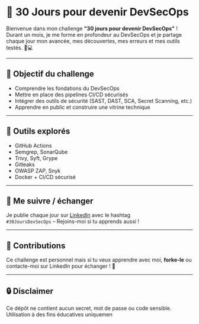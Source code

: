 # 🚀 30 Jours pour devenir DevSecOps 

Bienvenue dans mon challenge **"30 jours pour devenir DevSecOps"** !  
Durant un mois, je me forme en profondeur au DevSecOps et je partage chaque jour mon avancée, mes découvertes, mes erreurs et mes outils testés. 🔐💻

---

## 🎯 Objectif du challenge
- Comprendre les fondations du DevSecOps
- Mettre en place des pipelines CI/CD sécurisés
- Intégrer des outils de sécurité (SAST, DAST, SCA, Secret Scanning, etc.)
- Apprendre en public et construire une vitrine technique

---



## 🧰 Outils explorés
- GitHub Actions
- Semgrep, SonarQube
- Trivy, Syft, Grype
- Gitleaks
- OWASP ZAP, Snyk
- Docker + CI/CD sécurisé

---

## 📣 Me suivre / échanger
Je publie chaque jour sur [LinkedIn](https://www.linkedin.com/in/lise-eloundou-61352b213/) avec le hashtag  
`#30JoursDevSecOps` – Rejoins-moi si tu apprends aussi !

---

## 🤝 Contributions
Ce challenge est personnel mais si tu veux apprendre avec moi, **forke-le** ou contacte-moi sur LinkedIn pour échanger ! 💬

---

## 🔒 Disclaimer
Ce dépôt ne contient aucun secret, mot de passe ou code sensible. Utilisation à des fins éducatives uniquemen
